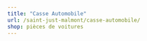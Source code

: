 ```yaml
---
title: "Casse Automobile"
url: /saint-just-malmont/casse-automobile/
shop: pièces de voitures
---
```

